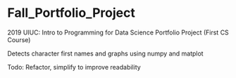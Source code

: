 # Fall_Portfolio_Project

2019 UIUC: Intro to Programming for Data Science Portfolio Project (First CS Course)

Detects character first names and graphs using numpy and matplot

Todo: Refactor, simplify to improve readability
